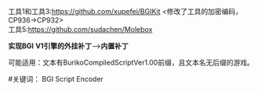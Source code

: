 工具1和工具3:https://github.com/xupefei/BGIKit
<修改了工具的加密编码，CP936->CP932>  
工具5:https://github.com/sudachen/Molebox  

**实现BGI** **V1引擎的外挂补丁**-->**内置补丁**  

可能适用：文本有BurikoCompiledScriptVer1.00前缀，且文本名无后缀的游戏。

#关键词： BGI Script Encoder
